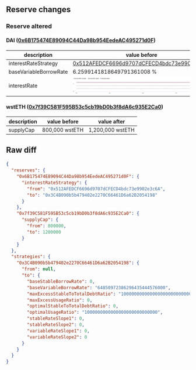 ## Reserve changes

### Reserve altered

#### DAI ([0x6B175474E89094C44Da98b954EedeAC495271d0F](https://etherscan.io/address/0x6B175474E89094C44Da98b954EedeAC495271d0F))

| description | value before | value after |
| --- | --- | --- |
| interestRateStrategy | [0x512AFEDCF6696d9707dCFECD4bdc73e9902e3c6A](https://etherscan.io/address/0x512AFEDCF6696d9707dCFECD4bdc73e9902e3c6A) | [0x3C4B090b5b479402e2270C66461D6a62B2054198](https://etherscan.io/address/0x3C4B090b5b479402e2270C66461D6a62B2054198) |
| baseVariableBorrowRate | 6.2599141818649791361008 % | 6.4850972386296435444576 % |
| interestRate | ![before](/.assets/84ef1514a7fd0531a0cbc91ec7419586d4c74bb1.svg) | ![after](/.assets/5ae18523b1e476de779f0b583ba977d7c28e5520.svg) |

#### wstETH ([0x7f39C581F595B53c5cb19bD0b3f8dA6c935E2Ca0](https://etherscan.io/address/0x7f39C581F595B53c5cb19bD0b3f8dA6c935E2Ca0))

| description | value before | value after |
| --- | --- | --- |
| supplyCap | 800,000 wstETH | 1,200,000 wstETH |


## Raw diff

```json
{
  "reserves": {
    "0x6B175474E89094C44Da98b954EedeAC495271d0F": {
      "interestRateStrategy": {
        "from": "0x512AFEDCF6696d9707dCFECD4bdc73e9902e3c6A",
        "to": "0x3C4B090b5b479402e2270C66461D6a62B2054198"
      }
    },
    "0x7f39C581F595B53c5cb19bD0b3f8dA6c935E2Ca0": {
      "supplyCap": {
        "from": 800000,
        "to": 1200000
      }
    }
  },
  "strategies": {
    "0x3C4B090b5b479402e2270C66461D6a62B2054198": {
      "from": null,
      "to": {
        "baseStableBorrowRate": 0,
        "baseVariableBorrowRate": "64850972386296435444576000",
        "maxExcessStableToTotalDebtRatio": "1000000000000000000000000000",
        "maxExcessUsageRatio": 0,
        "optimalStableToTotalDebtRatio": 0,
        "optimalUsageRatio": "1000000000000000000000000000",
        "stableRateSlope1": 0,
        "stableRateSlope2": 0,
        "variableRateSlope1": 0,
        "variableRateSlope2": 0
      }
    }
  }
}
```